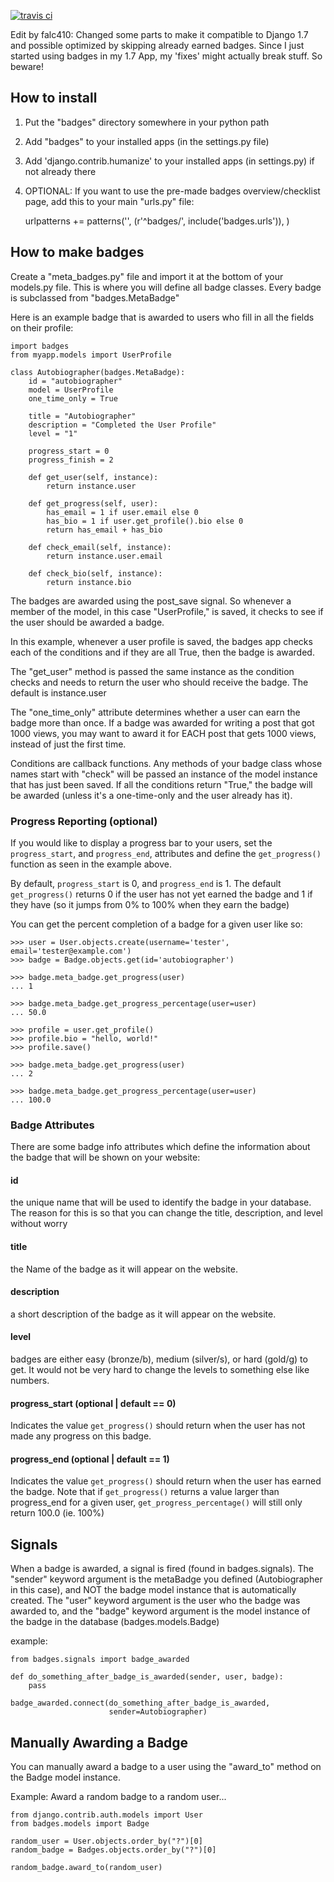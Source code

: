[![travis ci](https://travis-ci.org/jiaaro/django-badges.png)](https://travis-ci.org/jiaaro/django-badges)

Edit by falc410: Changed some parts to make it compatible to Django 1.7 and
possible optimized by skipping already earned badges.
Since I just started using badges in my 1.7 App, my 'fixes' might actually break stuff.
So beware!

## How to install

 1. Put the "badges" directory somewhere in your python path

 2. Add "badges" to your installed apps (in the settings.py file)

 3. Add 'django.contrib.humanize' to your installed apps (in settings.py) if not already there

 4. OPTIONAL: If you want to use the pre-made badges overview/checklist page, add this to your main "urls.py" file:
    
    urlpatterns += patterns('',
        (r'^badges/', include('badges.urls')),
    )



## How to make badges

Create a "meta_badges.py" file and import it at the bottom of your 
models.py file. This is where you will define all badge classes. Every 
badge is subclassed from "badges.MetaBadge"

Here is an example badge that is awarded to users who fill in all the 
fields on their profile:

    import badges
    from myapp.models import UserProfile

    class Autobiographer(badges.MetaBadge):
        id = "autobiographer"
        model = UserProfile
        one_time_only = True

        title = "Autobiographer"
        description = "Completed the User Profile"
        level = "1"

        progress_start = 0
        progress_finish = 2
        
        def get_user(self, instance):
            return instance.user

        def get_progress(self, user):
            has_email = 1 if user.email else 0
            has_bio = 1 if user.get_profile().bio else 0
            return has_email + has_bio
        
        def check_email(self, instance):
            return instance.user.email

        def check_bio(self, instance):
            return instance.bio

The badges are awarded using the post_save signal. So whenever a member of 
the model, in this case "UserProfile," is saved,
it checks to see if the user should be awarded a badge.

In this example, whenever a user profile is saved, the badges app checks 
each of the conditions and if they are 
all True, then the badge is awarded.

The "get_user" method is passed the same instance as the condition checks 
and needs to return the    user who should receive the badge. The default is 
instance.user

The "one_time_only" attribute determines whether a user can earn the badge 
more than once. If a badge was awarded for writing a post that got 1000 
views, you may want to award it for EACH post that gets 1000 views, instead 
of just the first time.
    
Conditions are callback functions. Any methods of your badge class whose 
names start with "check" will be passed an instance of the model instance 
that has just been saved. If all the conditions    return "True," the badge 
will be awarded (unless it's a one-time-only and the user already has it).

### Progress Reporting (optional)

If you would like to display a progress bar to your users, set the 
`progress_start`, and `progress_end`, attributes and define the `get_progress()`
function as seen in the example above.

By default, `progress_start` is 0, and `progress_end` is 1. The default 
`get_progress()` returns 0 if the user has not yet earned the badge
and 1 if they have (so it jumps from 0% to 100% when they earn the badge)

You can get the percent completion of a badge for a given user like so:

    >>> user = User.objects.create(username='tester', email='tester@example.com')
    >>> badge = Badge.objects.get(id='autobiographer')

    >>> badge.meta_badge.get_progress(user)
    ... 1

    >>> badge.meta_badge.get_progress_percentage(user=user)
    ... 50.0

    >>> profile = user.get_profile()
    >>> profile.bio = "hello, world!"
    >>> profile.save()

    >>> badge.meta_badge.get_progress(user)
    ... 2

    >>> badge.meta_badge.get_progress_percentage(user=user)
    ... 100.0

    

### Badge Attributes

There are some badge info attributes which define the information about 
the badge that will be shown on your website:

    
#### id
the unique name that will be used to identify the badge in your 
database. The reason for this is so that you can change the title, 
description, and level without worry


#### title
the Name of the badge as it will appear on the website.


#### description
a short description of the badge as it will appear on 
the website.


#### level
badges are either easy (bronze/b), medium (silver/s), or hard 
(gold/g) to get. It    would not be very hard to change the levels to 
something else like numbers.


#### progress_start (optional | default == 0)
Indicates the value `get_progress()` should return when the user has not made
any progress on this badge.


#### progress_end (optional | default == 1)
Indicates the value `get_progress()` should return when the user has earned
the badge. Note that  if `get_progress()` returns a value larger than progress_end
for a given user, `get_progress_percentage()` will still only return 100.0 (ie. 100%)



## Signals

When a badge is awarded, a signal is fired (found in badges.signals). The 
"sender" keyword argument is the metaBadge you defined (Autobiographer in 
this case), and NOT the badge model instance that is automatically created. 
The "user" keyword argument is the user who the badge was awarded to, and 
the "badge" keyword argument is the model instance of the badge in the 
database (badges.models.Badge)

example:

    from badges.signals import badge_awarded

    def do_something_after_badge_is_awarded(sender, user, badge):
        pass

    badge_awarded.connect(do_something_after_badge_is_awarded, 
                          sender=Autobiographer)



## Manually Awarding a Badge ##

You can manually award a badge to a user using the "award_to" method on the
Badge model instance.

Example: Award a random badge to a random user...

    from django.contrib.auth.models import User
    from badges.models import Badge

    random_user = User.objects.order_by("?")[0]
    random_badge = Badges.objects.order_by("?")[0]

    random_badge.award_to(random_user)
